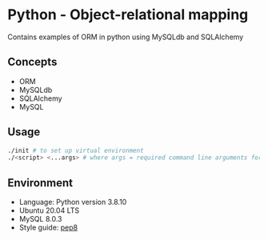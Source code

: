 # Python - Object-relational mapping
Contains examples of ORM in python using MySQLdb and SQLAlchemy

## Concepts
- ORM
- MySQLdb
- SQLAlchemy
- MySQL

## Usage
```bash
./init # to set up virtual environment
./<script> <...args> # where args = required command line arguments for the script
```

## Environment
- Language: Python version 3.8.10
- Ubuntu 20.04 LTS
- MySQL 8.0.3
- Style guide: [pep8](https://peps.python.org/pep-0008/)
